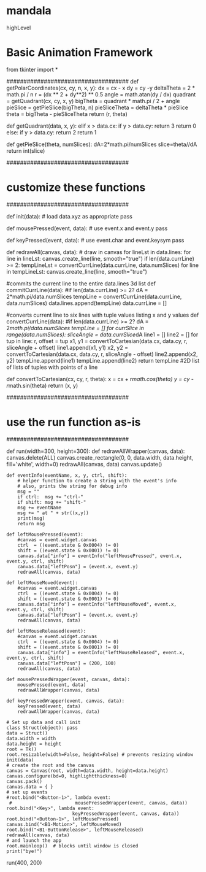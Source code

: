 # mandala
highLevel

# Basic Animation Framework

from tkinter import *

####################################
def getPolarCoordinates(cx, cy, n, x, y):
    dx = cx - x
    dy = cy -y
    deltaTheta = 2 * math.pi / n
    r = (dx ** 2 + dy**2) ** 0.5
    angle = math.atan(dy / dx)
    quadrant = getQuadrant(cx, cy, x, y)
    bigTheta = quadrant * math.pi / 2 + angle
    pieSlice = getPieSlice(bigTheta, n)
    pieSliceTheta = deltaTheta * pieSlice
    theta = bigTheta - pieSliceTheta
    return (r, theta)
    

def getQuadrant(data, x, y):
    elif x > data.cx:
        if y > data.cy:
            return 3
        return 0
    else:
        if y > data.cy:
            return 2
        return 1
        
def getPieSlice(theta, numSlices):
    dA=2*math.pi/numSlices
    slice=theta//dA
    return int(slice)

####################################
# customize these functions
####################################

def init(data):
    # load data.xyz as appropriate
    pass

def mousePressed(event, data):
    # use event.x and event.y
    pass

def keyPressed(event, data):
    # use event.char and event.keysym
    pass

def redrawAll(canvas, data):
    # draw in canvas
    for lineLst in data.lines:
        for line in lineLst:
            canvas.create_line(line, smooth="true")
    if len(data.currLine) >= 2:
        tempLineLst = convertCurrLine(data.currLine, data.numSlices)
        for line in tempLineLst:
            canvas.create_line(line, smooth="true")

#commits the current line to the entire data.lines 3d list
def commitCurrLine(data):
    #if len(data.currLine) >= 2?
    dA = 2*math.pi/data.numSlices
    tempLine = convertCurrLine(data.currLine, data.numSlices)
    data.lines.append(tempLine)
    data.currLine = []

#converts current line to six lines with tuple values listing x and y values
def convertCurrLine(data):
    #if len(data.currLine) >= 2?
    dA = 2*math.pi/data.numSlices
    tempLine = []
    for currSlice in range(data.numSlices):
        sliceAngle = data.currSlice*dA
        line1 = []
        line2 = []
        for tup in line:
            r, offset = tup
            x1, y1 = convertToCartesian(data.cx, data.cy, r, sliceAngle + offset)
            line1.append(x1, y1)
            x2, y2 = convertToCartesian(data.cx, data.cy, r, sliceAngle - offset)
            line2.append(x2, y2)
        tempLine.append(line1)
        tempLine.append(line2)
    return tempLine #2D list of lists of tuples with points of a line

def convertToCartesian(cx, cy, r, theta):
    x = cx + r*math.cos(theta)
    y = cy - r*math.sin(theta)
    return (x, y)

####################################
# use the run function as-is
####################################

def run(width=300, height=300):
    def redrawAllWrapper(canvas, data):
        canvas.delete(ALL)
        canvas.create_rectangle(0, 0, data.width, data.height,
                                fill='white', width=0)
        redrawAll(canvas, data)
        canvas.update()    
    
    
    def eventInfo(eventName, x, y, ctrl, shift):
        # helper function to create a string with the event's info
        # also, prints the string for debug info
        msg = ""
        if ctrl:  msg += "ctrl-"
        if shift: msg += "shift-"
        msg += eventName
        msg += " at " + str((x,y))
        print(msg)
        return msg
    
    def leftMousePressed(event):
        #canvas = event.widget.canvas
        ctrl  = ((event.state & 0x0004) != 0)
        shift = ((event.state & 0x0001) != 0)    
        canvas.data["info"] = eventInfo("leftMousePressed", event.x, event.y, ctrl, shift)
        canvas.data["leftPosn"] = (event.x, event.y)
        redrawAll(canvas, data)
        
    def leftMouseMoved(event):
        #canvas = event.widget.canvas
        ctrl  = ((event.state & 0x0004) != 0)
        shift = ((event.state & 0x0001) != 0)
        canvas.data["info"] = eventInfo("leftMouseMoved", event.x, event.y, ctrl, shift)
        canvas.data["leftPosn"] = (event.x, event.y)
        redrawAll(canvas, data)

    def leftMouseReleased(event):
        #canvas = event.widget.canvas
        ctrl  = ((event.state & 0x0004) != 0)
        shift = ((event.state & 0x0001) != 0)
        canvas.data["info"] = eventInfo("leftMouseReleased", event.x, event.y, ctrl, shift)
        canvas.data["leftPosn"] = (200, 100)
        redrawAll(canvas, data)
    
    def mousePressedWrapper(event, canvas, data):
        mousePressed(event, data)
        redrawAllWrapper(canvas, data)

    def keyPressedWrapper(event, canvas, data):
        keyPressed(event, data)
        redrawAllWrapper(canvas, data)

    # Set up data and call init
    class Struct(object): pass
    data = Struct()
    data.width = width
    data.height = height
    root = Tk()
    root.resizable(width=False, height=False) # prevents resizing window
    init(data)
    # create the root and the canvas
    canvas = Canvas(root, width=data.width, height=data.height)
    canvas.configure(bd=0, highlightthickness=0)
    canvas.pack()
    canvas.data = { }
    # set up events
    #root.bind("<Button-1>", lambda event:
     #                       mousePressedWrapper(event, canvas, data))
    root.bind("<Key>", lambda event:
                            keyPressedWrapper(event, canvas, data))
    root.bind("<Button-1>", leftMousePressed)
    canvas.bind("<B1-Motion>", leftMouseMoved)
    root.bind("<B1-ButtonRelease>", leftMouseReleased)
    redrawAll(canvas, data)
    # and launch the app
    root.mainloop()  # blocks until window is closed
    print("bye!")

run(400, 200)
